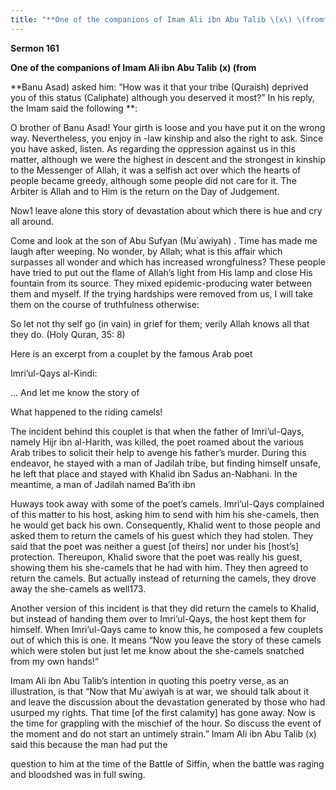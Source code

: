 ```yaml
---
title: "**One of the companions of Imam Ali ibn Abu Talib \(x\) \(from**" 
---
```

**Sermon 161**

**One of the companions of Imam Ali ibn Abu Talib \(x\) \(from**

**Banu Asad\) asked him: “How was it that your tribe \(Quraish\) deprived you of this status \(Caliphate\) although you deserved it most?” In his reply, the Imam said the following **:

O brother of Banu Asad\! Your girth is loose and you have put it on the wrong way\. Nevertheless, you enjoy in \-law kinship and also the right to ask\. Since you have asked, listen\. As regarding the oppression against us in this matter, although we were the highest in descent and the strongest in kinship to the Messenger of Allah, it was a selfish act over which the hearts of people became greedy, although some people did not care for it\. The Arbiter is Allah and to Him is the return on the Day of Judgement\.

Now1 leave alone this story of devastation about which there is hue and cry all around\.

Come and look at the son of Abu Sufyan \(Mu\`awiyah\) \. Time has made me laugh after weeping\. No wonder, by Allah; what is this affair which surpasses all wonder and which has increased wrongfulness? These people have tried to put out the flame of Allah’s light from His lamp and close His fountain from its source\. They mixed epidemic\-producing water between them and myself\. If the trying hardships were removed from us, I will take them on the course of truthfulness otherwise:

So let not thy self go \(in vain\) in grief for them; verily Allah knows all that they do\. \(Holy Quran, 35: 8\)

Here is an excerpt from a couplet by the famous Arab poet

Imri’ul\-Qays al\-Kindi:

\.\.\. And let me know the story of

What happened to the riding camels\!

The incident behind this couplet is that when the father of Imri’ul\-Qays, namely Hijr ibn al\-Harith, was killed, the poet roamed about the various Arab tribes to solicit their help to avenge his father’s murder\. During this endeavor, he stayed with a man of Jadilah tribe, but finding himself unsafe, he left that place and stayed with Khalid ibn Sadus an\-Nabhani\. In the meantime, a man of Jadilah named Ba’ith ibn

<a id="page587"></a>Huways took away with some of the poet’s camels\. Imri’ul\-Qays complained of this matter to his host, asking him to send with him his she\-camels, then he would get back his own\. Consequently, Khalid went to those people and asked them to return the camels of his guest which they had stolen\. They said that the poet was neither a guest \[of theirs\] nor under his \[host’s\] protection\. Thereupon, Khalid swore that the poet was really his guest, showing them his she\-camels that he had with him\. They then agreed to return the camels\. But actually instead of returning the camels, they drove away the she\-camels as well173\.

Another version of this incident is that they did return the camels to Khalid, but instead of handing them over to Imri’ul\-Qays, the host kept them for himself\. When Imri’ul\-Qays came to know this, he composed a few couplets out of which this is one\. It means “Now you leave the story of these camels which were stolen but just let me know about the she\-camels snatched from my own hands\!”

Imam Ali ibn Abu Talib’s intention in quoting this poetry verse, as an illustration, is that “Now that Mu\`awiyah is at war, we should talk about it and leave the discussion about the devastation generated by those who had usurped my rights\. That time \[of the first calamity\] has gone away\. Now is the time for grappling with the mischief of the hour\. So discuss the event of the moment and do not start an untimely strain\.” Imam Ali ibn Abu Talib \(x\) said this because the man had put the

question to him at the time of the Battle of Siffin, when the battle was raging and bloodshed was in full swing\.

